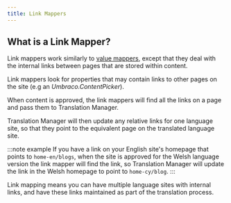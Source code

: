 ```yaml
---
title: Link Mappers
---
```


## What is a Link Mapper?
Link mappers work similarly to [value mappers](valueMapper), except that they deal with the internal links between pages that are stored within content. 

Link mappers look for properties that may contain links to other pages on the site (e.g an *Umbraco.ContentPicker*).

When content is approved, the link mappers will find all the links on a page and pass them to Translation Manager.

Translation Manager will then update any relative links for one language site, so that they point to the equivalent page on the translated language site. 

:::note example
If you have a link on your English site's homepage that points to `home-en/blogs`, when the site is approved for the Welsh language version the link mapper will find the link, so Translation Manager will update the link in the Welsh homepage to point to `home-cy/blog`.
:::

Link mapping means you can have multiple language sites  with internal links, and have these links maintained as part of the translation process.
